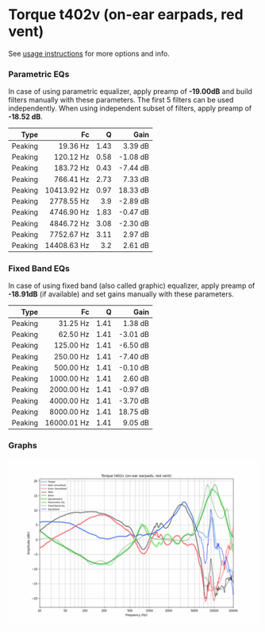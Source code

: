 # Torque t402v (on-ear earpads, red vent)
See [usage instructions](https://github.com/jaakkopasanen/AutoEq#usage) for more options and info.

### Parametric EQs
In case of using parametric equalizer, apply preamp of **-19.00dB** and build filters manually
with these parameters. The first 5 filters can be used independently.
When using independent subset of filters, apply preamp of **-18.52 dB**.

| Type    | Fc          |    Q | Gain     |
|--------:|------------:|-----:|---------:|
| Peaking | 19.36 Hz    | 1.43 | 3.39 dB  |
| Peaking | 120.12 Hz   | 0.58 | -1.08 dB |
| Peaking | 183.72 Hz   | 0.43 | -7.44 dB |
| Peaking | 766.41 Hz   | 2.73 | 7.33 dB  |
| Peaking | 10413.92 Hz | 0.97 | 18.33 dB |
| Peaking | 2778.55 Hz  | 3.9  | -2.89 dB |
| Peaking | 4746.90 Hz  | 1.83 | -0.47 dB |
| Peaking | 4846.72 Hz  | 3.08 | -2.30 dB |
| Peaking | 7752.67 Hz  | 3.11 | 2.97 dB  |
| Peaking | 14408.63 Hz | 3.2  | 2.61 dB  |

### Fixed Band EQs
In case of using fixed band (also called graphic) equalizer, apply preamp of **-18.91dB**
(if available) and set gains manually with these parameters.

| Type    | Fc          |    Q | Gain     |
|--------:|------------:|-----:|---------:|
| Peaking | 31.25 Hz    | 1.41 | 1.38 dB  |
| Peaking | 62.50 Hz    | 1.41 | -3.01 dB |
| Peaking | 125.00 Hz   | 1.41 | -6.50 dB |
| Peaking | 250.00 Hz   | 1.41 | -7.40 dB |
| Peaking | 500.00 Hz   | 1.41 | -0.10 dB |
| Peaking | 1000.00 Hz  | 1.41 | 2.60 dB  |
| Peaking | 2000.00 Hz  | 1.41 | -0.97 dB |
| Peaking | 4000.00 Hz  | 1.41 | -3.70 dB |
| Peaking | 8000.00 Hz  | 1.41 | 18.75 dB |
| Peaking | 16000.01 Hz | 1.41 | 9.05 dB  |

### Graphs
![](./Torque%20t402v%20(on-ear%20earpads,%20red%20vent).png)